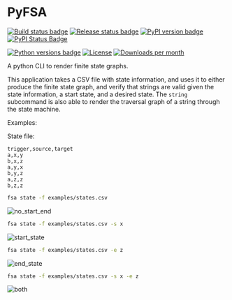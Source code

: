# PyFSA

[![Build status badge](https://img.shields.io/github/workflow/status/taliamax/pyfsa/build)](https://github.com/taliamax/pyfsa/actions?query=workflow%3Abuild)
[![Release status badge](https://img.shields.io/github/workflow/status/taliamax/pyfsa/release?label=release)](https://github.com/taliamax/pyfsa/actions?query=workflow%3Arelease)
[![PyPI version badge](https://img.shields.io/pypi/v/pyfsa)](https://pypi.org/project/pyfsa/)
[![PyPI Status Badge](https://img.shields.io/pypi/status/pyfsa)](https://pypi.org/project/pyfsa/)

[![Python versions badge](https://img.shields.io/pypi/pyversions/pyfsa)](https://github.com/taliamax/pyfsa)
[![License](https://img.shields.io/github/license/taliamax/pyfsa)](https://github.com/taliamax/pyfsa/blob/master/LICENSE)
[![Downloads per month](https://img.shields.io/pypi/dm/pyfsa)](https://pypi.org/project/pyfsa/)

A python CLI to render finite state graphs.

This application takes a CSV file with state information, and uses it to either produce the finite state graph, and verify that strings are valid given the state information, a start state, and a desired state. The `string` subcommand is also able to render the traversal graph of a string through the state machine.

Examples:

State file:
```csv
trigger,source,target
a,x,y
b,x,z
a,y,x
b,y,z
a,z,z
b,z,z
```

```bash
fsa state -f examples/states.csv
```

![no_start_end](examples/no_start_end.png)


```bash
fsa state -f examples/states.csv -s x
```

![start_state](examples/start_state.png)

```bash
fsa state -f examples/states.csv -e z
```

![end_state](examples/end_state.png)

```bash
fsa state -f examples/states.csv -s x -e z
```

![both](examples/both.png)
